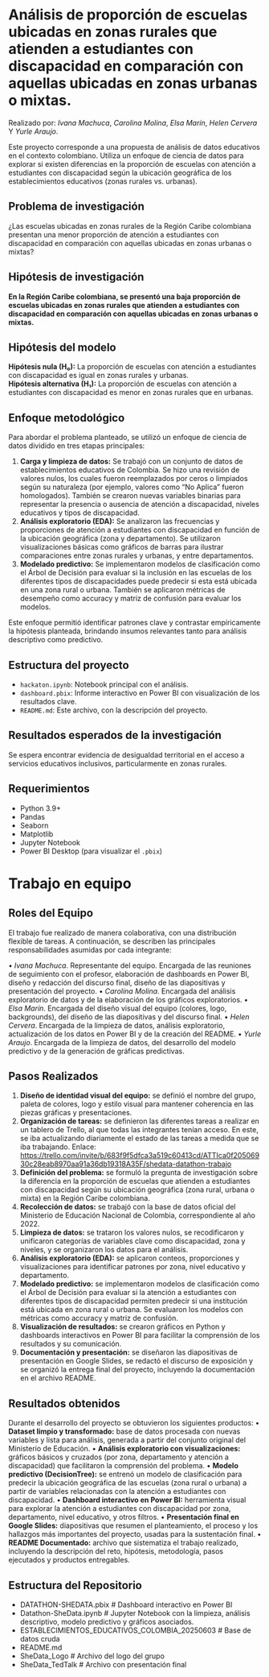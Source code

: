 # Análisis de proporción de escuelas ubicadas en zonas rurales que atienden a estudiantes con discapacidad en comparación con aquellas ubicadas en zonas urbanas o mixtas.

Realizado por: *Ivana Machuca*, *Carolina Molina*, *Elsa Marín*, *Helen Cervera* Y *Yurle Araujo*. 

Este proyecto corresponde a una propuesta de análisis de datos educativos en el contexto colombiano. Utiliza un enfoque de ciencia de datos para explorar si existen diferencias en la proporción de escuelas con atención a estudiantes con discapacidad según la ubicación geográfica de los establecimientos educativos (zonas rurales vs. urbanas).

## Problema de investigación

¿Las escuelas ubicadas en zonas rurales de la Región Caribe colombiana presentan una menor proporción de atención a estudiantes con discapacidad en comparación con aquellas ubicadas en zonas urbanas o mixtas?

## Hipótesis de investigación
**En la Región Caribe colombiana, se presentó una baja proporción de escuelas ubicadas en zonas rurales que atienden a estudiantes con discapacidad en comparación con aquellas ubicadas en zonas urbanas o mixtas.**

## Hipótesis del modelo

**Hipótesis nula (H₀):** La proporción de escuelas con atención a estudiantes con discapacidad es igual en zonas rurales y urbanas.  
**Hipótesis alternativa (H₁):** La proporción de escuelas con atención a estudiantes con discapacidad es menor en zonas rurales que en urbanas.

## Enfoque metodológico
Para abordar el problema planteado, se utilizó un enfoque de ciencia de datos dividido en tres etapas principales:

1. **Carga y limpieza de datos:** Se trabajó con un conjunto de datos de establecimientos educativos de Colombia. Se hizo una revisión de valores nulos, los cuales fueron reemplazados por ceros o limpiados según su naturaleza (por ejemplo, valores como “No Aplica” fueron homologados). También se crearon nuevas variables binarias para representar la presencia o ausencia de atención a discapacidad, niveles educativos y tipos de discapacidad.
2. **Análisis exploratorio (EDA):** Se analizaron las frecuencias y proporciones de atención a estudiantes con discapacidad en función de la ubicación geográfica (zona y departamento). Se utilizaron visualizaciones básicas como gráficos de barras para ilustrar comparaciones entre zonas rurales y urbanas, y entre departamentos.
3. **Modelado predictivo:** Se implementaron modelos de clasificación como el Árbol de Decisión para evaluar si la inclusión en las escuelas de los diferentes tipos de discapacidades puede predecir si esta está ubicada en una zona rural o urbana. También se aplicaron métricas de desempeño como accuracy y matriz de confusión para evaluar los modelos.

Este enfoque permitió identificar patrones clave y contrastar empíricamente la hipótesis planteada, brindando insumos relevantes tanto para análisis descriptivo como predictivo.


## Estructura del proyecto

- `hackaton.ipynb`: Notebook principal con el análisis.
- `dashboard.pbix`: Informe interactivo en Power BI con visualización de los resultados clave.
- `README.md`: Este archivo, con la descripción del proyecto.

## Resultados esperados de la investigación

Se espera encontrar evidencia de desigualdad territorial en el acceso a servicios educativos inclusivos, particularmente en zonas rurales.

## Requerimientos

- Python 3.9+
- Pandas
- Seaborn
- Matplotlib
- Jupyter Notebook
- Power BI Desktop (para visualizar el `.pbix`)


# Trabajo en equipo

## Roles del Equipo
El trabajo fue realizado de manera colaborativa, con una distribución flexible de tareas. A continuación, se describen las principales responsabilidades asumidas por cada integrante:

•	*Ivana Machuca*. Representante del equipo. Encargada de las reuniones de seguimiento con el profesor, elaboración de dashboards en Power BI, diseño y redacción del discurso final, diseño de las diapositivas y presentación del proyecto.
•	*Carolina Molina*. Encargada del análisis exploratorio de datos y de la elaboración de los gráficos exploratorios.
•	*Elsa Marín*. Encargada del diseño visual del equipo (colores, logo, backgrounds), del diseño de las diapositivas y del discurso final.
•	*Helen Cervera*. Encargada de la limpieza de datos, análisis exploratorio, actualización de los datos en Power BI y de la creación del README.
•	*Yurle Araujo*. Encargada de la limpieza de datos, del desarrollo del modelo predictivo y de la generación de gráficas predictivas.

## Pasos Realizados

1.	**Diseño de identidad visual del equipo:** se definió el nombre del grupo, paleta de colores, logo y estilo visual para mantener coherencia en las piezas gráficas y presentaciones.
2.	**Organización de tareas:** se definieron las diferentes tareas a realizar en un tablero de Trello, al que todas las integrantes tenían acceso. En este, se iba actualizando diariamente el estado de las tareas a medida que se iba trabajando. Enlace: https://trello.com/invite/b/683f9f5dfca3a519c60413cd/ATTIca0f20506930c28eab8970aa91a36db19318A35F/shedata-datathon-trabajo 
4.	**Definición del problema:** se formuló la pregunta de investigación sobre la diferencia en la proporción de escuelas que atienden a estudiantes con discapacidad según su ubicación geográfica (zona rural, urbana o mixta) en la Región Caribe colombiana.
5.	**Recolección de datos:** se trabajó con la base de datos oficial del Ministerio de Educación Nacional de Colombia, correspondiente al año 2022.
6.	**Limpieza de datos:** se trataron los valores nulos, se recodificaron y unificaron categorías de variables clave como discapacidad, zona y niveles, y se organizaron los datos para el análisis.
7.	**Análisis exploratorio (EDA):** se aplicaron conteos, proporciones y visualizaciones para identificar patrones por zona, nivel educativo y departamento.
8.	**Modelado predictivo:** se implementaron modelos de clasificación como el Árbol de Decisión para evaluar si la atención a estudiantes con diferentes tipos de discapacidad permiten predecir si una institución está ubicada en zona rural o urbana. Se evaluaron los modelos con métricas como accuracy y matriz de confusión.
9.	**Visualización de resultados:** se crearon gráficos en Python y dashboards interactivos en Power BI para facilitar la comprensión de los resultados y su comunicación.
10.	**Documentación y presentación:** se diseñaron las diapositivas de presentación en Google Slides, se redactó el discurso de exposición y se organizó la entrega final del proyecto, incluyendo la documentación en el archivo README.

## Resultados obtenidos

Durante el desarrollo del proyecto se obtuvieron los siguientes productos:
•	**Dataset limpio y transformado:** base de datos procesada con nuevas variables y lista para análisis, generada a partir del conjunto original del Ministerio de Educación.
•	**Análisis exploratorio con visualizaciones:** gráficos básicos y cruzados (por zona, departamento y atención a discapacidad) que facilitaron la comprensión del problema.
•	**Modelo predictivo (DecisionTree):** se entrenó un modelo de clasificación para predecir la ubicación geográfica de las escuelas (zona rural o urbana) a partir de variables relacionadas con la atención a estudiantes con discapacidad.
•	**Dashboard interactivo en Power BI:** herramienta visual para explorar la atención a estudiantes con discapacidad por zona, departamento, nivel educativo, y otros filtros.
•	**Presentación final en Google Slides:** diapositivas que resumen el planteamiento, el proceso y los hallazgos más importantes del proyecto, usadas para la sustentación final.
•	**README Documentado:** archivo que sistematiza el trabajo realizado, incluyendo la descripción del reto, hipótesis, metodología, pasos ejecutados y productos entregables.

## Estructura del Repositorio

-	DATATHON-SHEDATA.pbix          # Dashboard interactivo en Power BI
-	Datathon-SheData.ipynb             # Jupyter Notebook con la limpieza, análisis descriptivo,                                    modelo predictivo y gráficos asociados.
-	ESTABLECIMIENTOS_EDUCATIVOS_COLOMBIA_20250603 # Base de datos cruda
-	README.md                                         
-	SheData_Logo                             # Archivo del logo del grupo 
-	SheData_TedTalk            # Archivo con presentación final




